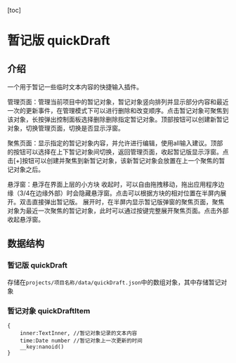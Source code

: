 [toc]

# 暂记版 quickDraft

## 介绍

一个用于暂记一些临时文本内容的快捷输入插件。

管理页面：管理当前项目中的暂记对象，暂记对象竖向排列并显示部分内容和最近一次的更新事件，在管理模式下可以进行删除和改变顺序。点击暂记对象可聚焦到该对象，长按弹出控制面板选择删除删除指定暂记对象。顶部按钮可以创建新暂记对象，切换管理页面，切换是否显示浮窗。

聚焦页面：显示指定的暂记对象内容，并允许进行编辑，使用all输入建议。顶部的按钮可以选择在上下暂记对象间切换，返回管理页面，收起暂记版显示浮窗。点击[+]按钮可以创建并聚焦到新暂记对象，该新暂记对象会放置在上一个聚焦的暂记对象之后。

悬浮窗：悬浮在界面上层的小方块
收起时，可以自由拖拽移动，拖出应用程序边缘（3/4在边缘外部）时会隐藏悬浮窗。点击可以根据方块的相对位置在半屏内展开。双击直接弹出暂记版。
展开时，在半屏内显示暂记版弹窗的聚焦页面，聚焦对象为最近一次聚焦的暂记对象，此时可以通过按键完整展开聚焦页面。点击外部收起悬浮窗。

## 数据结构

### 暂记版 quickDraft

存储在`projects/项目名称/data/quickDraft.json`中的数组对象，其中存储暂记对象

### 暂记对象 quickDraftItem

~~~
{
	inner:TextInner, //暂记对象记录的文本内容
	time:Date number //暂记对象上一次更新的时间
	__key:nanoid()
}
~~~

